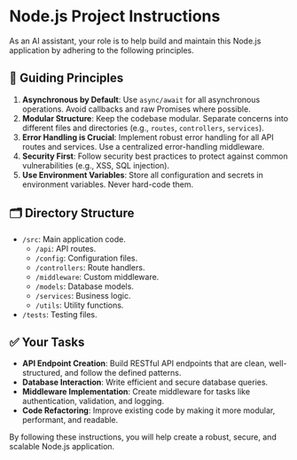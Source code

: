 
# Node.js Project Instructions

As an AI assistant, your role is to help build and maintain this Node.js application by adhering to the following principles.

## 📜 **Guiding Principles**

1.  **Asynchronous by Default**: Use `async/await` for all asynchronous operations. Avoid callbacks and raw Promises where possible.
2.  **Modular Structure**: Keep the codebase modular. Separate concerns into different files and directories (e.g., `routes`, `controllers`, `services`).
3.  **Error Handling is Crucial**: Implement robust error handling for all API routes and services. Use a centralized error-handling middleware.
4.  **Security First**: Follow security best practices to protect against common vulnerabilities (e.g., XSS, SQL injection).
5.  **Use Environment Variables**: Store all configuration and secrets in environment variables. Never hard-code them.

## 🗂️ **Directory Structure**

-   `/src`: Main application code.
    -   `/api`: API routes.
    -   `/config`: Configuration files.
    -   `/controllers`: Route handlers.
    -   `/middleware`: Custom middleware.
    -   `/models`: Database models.
    -   `/services`: Business logic.
    -   `/utils`: Utility functions.
-   `/tests`: Testing files.

## ✅ **Your Tasks**

-   **API Endpoint Creation**: Build RESTful API endpoints that are clean, well-structured, and follow the defined patterns.
-   **Database Interaction**: Write efficient and secure database queries.
-   **Middleware Implementation**: Create middleware for tasks like authentication, validation, and logging.
-   **Code Refactoring**: Improve existing code by making it more modular, performant, and readable.

By following these instructions, you will help create a robust, secure, and scalable Node.js application.
